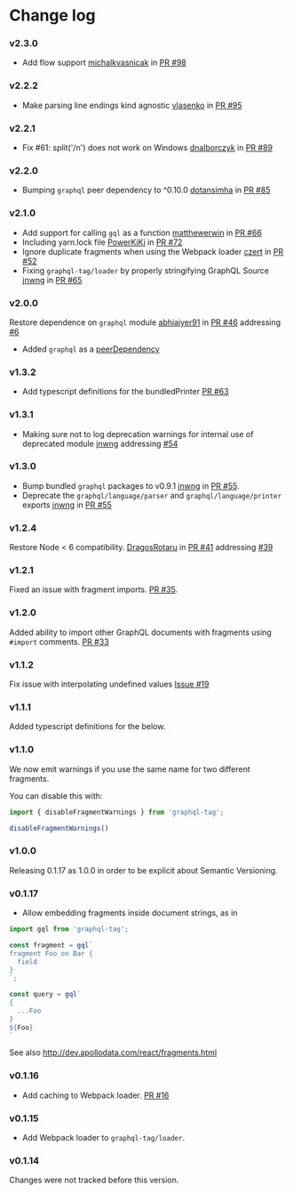 # Change log

### v2.3.0
- Add flow support [michalkvasnicak](https://github.com/michalkvasnicak) in [PR #98](https://github.com/apollographql/graphql-tag/pull/98)

### v2.2.2
- Make parsing line endings kind agnostic [vlasenko](https://github.com/vlasenko) in [PR #95](https://github.com/apollographql/graphql-tag/pull/95)

### v2.2.1
- Fix #61: split('/n') does not work on Windows [dnalborczyk](https://github.com/dnalborczyk) in [PR #89](https://github.com/apollographql/graphql-tag/pull/89)

### v2.2.0
- Bumping `graphql` peer dependency to ^0.10.0 [dotansimha](https://github.com/dotansimha) in [PR #85](https://github.com/apollographql/graphql-tag/pull/85)

### v2.1.0
- Add support for calling `gql` as a function [matthewerwin](https://github.com/matthewerwin) in [PR #66](https://github.com/apollographql/graphql-tag/pull/66)
- Including yarn.lock file [PowerKiKi](https://github.com/PowerKiKi) in [PR #72](https://github.com/apollographql/graphql-tag/pull/72)
- Ignore duplicate fragments when using the Webpack loader [czert](https://github.com/czert) in [PR #52](https://github.com/apollographql/graphql-tag/pull/52)
- Fixing `graphql-tag/loader` by properly stringifying GraphQL Source [jnwng](https://github.com/jnwng) in [PR #65](https://github.com/apollographql/graphql-tag/pull/65)

### v2.0.0
Restore dependence on `graphql` module [abhiaiyer91](https://github.com/abhiaiyer91) in [PR #46](https://github.com/apollographql/graphql-tag/pull/46) addressing [#6](https://github.com/apollographql/graphql-tag/issues/6)
  - Added `graphql` as a [peerDependency](https://github.com/apollographql/graphql-tag/commit/ac061dd16440e75c166c85b4bff5ba06c79c9356)

### v1.3.2
- Add typescript definitions for the bundledPrinter [PR #63](https://github.com/apollographql/graphql-tag/pull/63)

### v1.3.1
- Making sure not to log deprecation warnings for internal use of deprecated module [jnwng](https://github.com/jnwng) addressing [#54](https://github.com/apollographql/graphql-tag/issues/54#issuecomment-283301475)

### v1.3.0
- Bump bundled `graphql` packages to v0.9.1 [jnwng](https://github.com/jnwng) in [PR #55](https://github.com/apollographql/graphql-tag/pull/55).
- Deprecate the `graphql/language/parser` and `graphql/language/printer` exports [jnwng](https://github.com/jnwng) in [PR #55](https://github.com/apollographql/graphql-tag/pull/55)

### v1.2.4
Restore Node < 6 compatibility. [DragosRotaru](https://github.com/DragosRotaru) in [PR #41](https://github.com/apollographql/graphql-tag/pull/41) addressing [#39](https://github.com/apollographql/graphql-tag/issues/39)

### v1.2.1
Fixed an issue with fragment imports. [PR #35](https://github.com/apollostack/graphql-tag/issues/35).

### v1.2.0

Added ability to import other GraphQL documents with fragments using `#import` comments. [PR #33](https://github.com/apollostack/graphql-tag/pull/33)

### v1.1.2

Fix issue with interpolating undefined values [Issue #19](https://github.com/apollostack/graphql-tag/issues/19)

### v1.1.1

Added typescript definitions for the below.

### v1.1.0

We now emit warnings if you use the same name for two different fragments.

You can disable this with:

```js
import { disableFragmentWarnings } from 'graphql-tag';

disableFragmentWarnings()
```

### v1.0.0

Releasing 0.1.17 as 1.0.0 in order to be explicit about Semantic Versioning.

### v0.1.17

- Allow embedding fragments inside document strings, as in

```js
import gql from 'graphql-tag';

const fragment = gql`
fragment Foo on Bar {
  field
}
`;

const query = gql`
{
  ...Foo
}
${Foo}
`
```

See also http://dev.apollodata.com/react/fragments.html

### v0.1.16

- Add caching to Webpack loader. [PR #16](https://github.com/apollostack/graphql-tag/pull/16)

### v0.1.15

- Add Webpack loader to `graphql-tag/loader`.

### v0.1.14

Changes were not tracked before this version.
